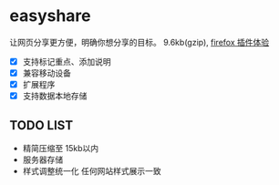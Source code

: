 # easyshare
让网页分享更方便，明确你想分享的目标。 9.6kb(gzip), [firefox 插件体验](https://addons.mozilla.org/zh-CN/firefox/addon/page-note/)

-[x] 支持标记重点、添加说明  
-[x] 兼容移动设备  
-[x] 扩展程序  
-[x] 支持数据本地存储  

## TODO LIST
* 精简压缩至 15kb以内
* 服务器存储
* 样式调整统一化 任何网站样式展示一致
